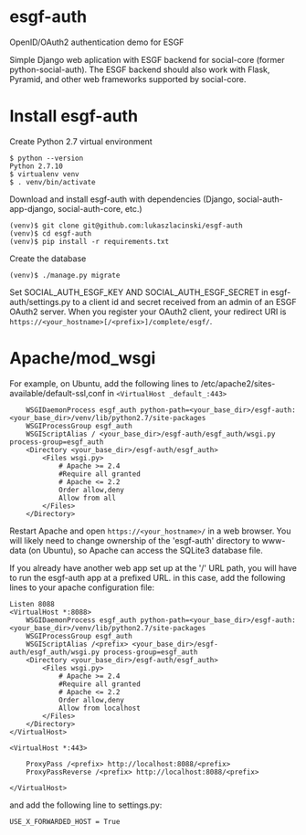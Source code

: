 # esgf-auth
OpenID/OAuth2 authentication demo for ESGF

Simple Django web aplication with ESGF backend for social-core (former python-social-auth). The ESGF backend should also work with Flask, Pyramid, and other web frameworks supported by social-core.

# Install esgf-auth

Create Python 2.7 virtual environment

```
$ python --version 
Python 2.7.10
$ virtualenv venv
$ . venv/bin/activate
```

Download and install esgf-auth with dependencies (Django, social-auth-app-django, social-auth-core, etc.)

```
(venv)$ git clone git@github.com:lukaszlacinski/esgf-auth
(venv)$ cd esgf-auth
(venv)$ pip install -r requirements.txt
```

Create the database

```
(venv)$ ./manage.py migrate
```

Set SOCIAL_AUTH_ESGF_KEY AND SOCIAL_AUTH_ESGF_SECRET in esgf-auth/settings.py to a client id and secret received from an admin of an ESGF OAuth2 server. When you register your OAuth2 client, your redirect URI is `https://<your_hostname>[/<prefix>]/complete/esgf/`.


# Apache/mod_wsgi

For example, on Ubuntu, add the following lines to /etc/apache2/sites-available/default-ssl,conf in `<VirtualHost _default_:443>`

```
    WSGIDaemonProcess esgf_auth python-path=<your_base_dir>/esgf-auth:<your_base_dir>/venv/lib/python2.7/site-packages
    WSGIProcessGroup esgf_auth
    WSGIScriptAlias / <your_base_dir>/esgf-auth/esgf_auth/wsgi.py process-group=esgf_auth
    <Directory <your_base_dir>/esgf-auth/esgf_auth>
        <Files wsgi.py>
            # Apache >= 2.4
            #Require all granted
            # Apache <= 2.2
            Order allow,deny
            Allow from all
        </Files>
    </Directory>
```

Restart Apache and open `https://<your_hostname>/` in a web browser. You will likely need to change ownership of the 'esgf-auth' directory to www-data (on Ubuntu), so Apache can access the SQLite3 database file.

If you already have another web app set up at the '/' URL path, you will have to run the esgf-auth app at a prefixed URL. in this case, add the following lines to your apache configuration file:

```
Listen 8088
<VirtualHost *:8088>
    WSGIDaemonProcess esgf_auth python-path=<your_base_dir>/esgf-auth:<your_base_dir>/venv/lib/python2.7/site-packages
    WSGIProcessGroup esgf_auth
    WSGIScriptAlias /<prefix> <your_base_dir>/esgf-auth/esgf_auth/wsgi.py process-group=esgf_auth
    <Directory <your_base_dir>/esgf-auth/esgf_auth>
        <Files wsgi.py>
            # Apache >= 2.4
            #Require all granted
            # Apache <= 2.2
            Order allow,deny
            Allow from localhost
        </Files>
    </Directory>
</VirtualHost>

<VirtualHost *:443>

    ProxyPass /<prefix> http://localhost:8088/<prefix>
    ProxyPassReverse /<prefix> http://localhost:8088/<prefix>

</VirtualHost>
```
and add the following line to settings.py:
```
USE_X_FORWARDED_HOST = True
```
